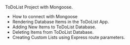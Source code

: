 ToDoList Project with Mongoose.

- How to connect with Mongoose
- Rendering Database Items in the ToDoList App.
- Adding New Items to ToDoList Database.
- Deleting Items from ToDoList Database.
- Creating Custom Lists using Express route parameters.

